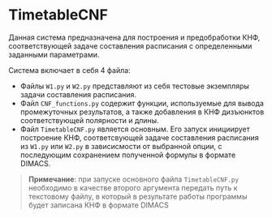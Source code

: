 # TimetableCNF
Данная система предназначена для построения и предобработки КНФ, соответствующей задаче составления расписания с определенными заданными параметрами.

Система включает в себя 4 файла:
- Файлы `W1.py` и `W2.py` представляют из себя тестовые экземпляры задачи составления расписания.
- Файл `CNF_functions.py` содержит функции, используемые для вывода промежуточных результатов, а также добавления в КНФ дизъюнктов соответствующей полярности и длины.
- Файл `TimetableCNF.py` является основным. Его запуск инициирует построение КНФ, соответсвующей задаче составления расписания из `W1.py` или `W2.py` в зависисмости от выбранной опции, с последующим сохранением полученной формулы в формате DIMACS.


> **Примечание**: при запуске основного файла `TimetableCNF.py` необходимо в качестве второго аргумента передать путь к текстовому файлу, в который в результате работы программы будет записана КНФ в формате DIMACS

